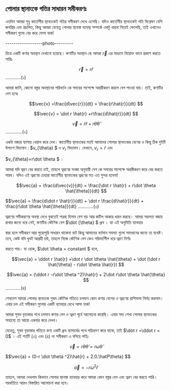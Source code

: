 ## পোলার স্থানাংকে গতির সাধারন সমীকরণঃ

এতদিন আমরা শুধু কার্তেসীয় স্থানাংকেই গতির সমীকরণ দেখে এসেছি। যদিও কার্তেসীয় স্থানাংকেই গতি বিশ্লেষণ বেশি জনপ্রিয় এবং প্রচলিত, কিন্তু আমরা যেহেতু পোলার স্থানাঙ্ক ব্যাবস্থা সম্পর্কে একটু ধারনা নিয়েই ফেলেছি,
তাই এখানেও সমীকরণ গুলো বের করে ফেলা যাক! 

------------------photo---------

চিত্রে একটি কণার অবস্থান দেখানো হয়েছে। কণাটির অবস্থান কে আমরা $\vec{r}$ এর মাধ্যমে নিম্নোক্ত ভাবে প্রকাশ করতে পারিঃ

$$\vec{r} = r\hat{r} $$ ............(১)

আমরা জানি, কোনো বস্তুর অবস্থানের পরিবর্তন কে সময়ের সাপেক্ষে অন্তরীকরণ করলে বেগ পাওয়া যায়। তাই, কণাটির বেগ হবেঃ

$$\vec{v} =\frac{d\vec{r}}{dt} = \frac{r\hat{r}}{dt} $$

$$\vec{v} = \dot r \hat{r} +r\frac{d\hat{r}}{dt} $$ 

$$\vec{v} = \dot r \hat{r} + r\dot \theta \hat{\theta} $$ .............(২)

একটা মজার ব্যাপার খেয়াল করে দেখ। কার্তেসীয় স্থানাংকের মতই আমাদের পোলার স্থানাংকের বেগের ও কিন্তু ঠিক দুইটি উপাংশ বিদ্যমান : $v_{\theta} $ ও $v_r$ বিদ্যমান। যেখানে, $v_r = \dot r$ এবং 

$v_{\theta}=r\dot \theta $ ।

আমরা যদি ত্বরণ বের করতে চাই, তাহলে ত্বরণের সংজ্ঞা অনুযায়ী বেগ কে সময়ের সাপেক্ষে অন্তরীকরণ করে বের করতে পারব। যদিও এই ত্বরণের চেহারা কার্তেসীয় স্থানাংকের ত্বরণের মত এত সুন্দর হবেনা!

$$\vec{a} = \frac{d\vec{v}}{dt} = \frac{\dot r \hat{r} + r\dot \theta \hat{\theta}}{dt} $$

$$\vec{a} = \frac{d\dot r \hat{r}}{dt} + \dot r \frac{d\hat{r}}{dt} + \frac{r\dot \theta \hat{\theta}}{dt} ............(৩)

ত্বরণের সমীকরণের অবস্থা দেখে বুঝতেই পারছ হিসাব বেশ বড় আর জটিল আকার ধারন করছে। আমরা সরলতা  বজায় রাখার জন্যে ধরে নেই, কণাটির কৌণিক বেগ $\dot {\theta} $ ধ্রুব । হ্যা এই অনুমিতি ব্যাবহার

করা হলে সমীকরণ আর পুরোপুরি সাধারন থাকেনা বটে কিন্তু আমাদের বর্তমান সমস্যা গুলো সমাধানের জন্যে তা যথেষ্ট। তবে, কেউ যদি খুবই আগ্রহী হউ, তাহলে নিজে কৌণিক বেগ কেও পরিবর্তশীল ধরে ত্বরণ নির্ণয় 

করতে পার। যা হোক, $\dot \theta = constant $ হলে,

$$\vec{a} = \ddot r \hat{r} +\dot r \dot \theta \hat{\theta} + \dot (\dot r \hat{\theta} - r\dot \theta \hat{r}) $$

$$\vec{a} = (\ddot r -r\dot \theta ^2)\hat{r} + 2\dot r\dot \theta \hat{\theta} $$ ............(৪)

শেষমেশ আমরা পোলার স্থানাংকে সুষম কৌণিক গতিতে চলমান কোন কণার বেগের ও ত্বরণের রাশিমালা নির্নয় করলাম। এবার চল এই সমীকরণ গুলোর একটি ব্যাবহার দেখে আসা যাক!

 আমরা সুষম বৃত্তাকার  পথে চলমান কণার বেগ ও ত্বরণ পূর্বে আলোচনা করেছি। এবার সদ্য শেখা পোলার স্থানাংকের সাহায্যে তা আরো একবার করে দেখব। 
 
 যেহেতু, সুষম বৃত্তাকার  গতিতে কণা একটি ধ্রুব ব্যাসার্ধের পথে পরিভ্রমণ করে থাকে, তাই $\dot r =\ddot r = 0$ । এই শর্তটি (৩) এবং (৪) নং সমীকরণ এ বসিয়ে পাইঃ
 
 $$ \vec{v} = r\dot \theta \hat{\theta} = r\omega \hat{\theta} $$
 
 $$\vec{a} = (0-r \dot \theta ^2)\hat{r} + 2.0.\hatP\theta} $$
 
 $$\vec{a} = -r\omega ^2 \hat{r} $$ 
 
 তাহলে, আমরা দেখলাম কিভাবে পোলার স্থানাঙ্ক ব্যাবহার করে আমরা কোন বস্তুর বেগ এবং ত্বরণ বের করতে পারি। পরবর্তিতে আরও বিস্তারিত আলোচনা করা হবে। 
 
 
 
 
 
 
 
 
 
 
 
 
 
 
 
 
 
 
 
 
 
 
 
 
 
 
 
 
 
 
 
 
 
 
 
 
 
 
 
 
 
 
 
 
 
 
 
 
 
 
 
 
 

